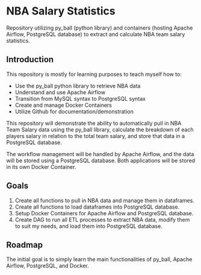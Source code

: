 # NBA Salary Statistics
Repository utilizing py_ball (python library) and containers (hosting Apache Airflow, PostgreSQL database) to extract and calculate NBA team salary statistics.

## Introduction
This repository is mostly for learning purposes to teach myself how to:
- Use the py_ball python library to retrieve NBA data
- Understand and use Apache Airflow
- Transition from MySQL syntax to PostgreSQL syntax
- Create and manage Docker Containers 
- Utilize Github for documentation/demonstration

This repository will demonstrate the ability to automatically pull in NBA Team Salary data using the py_ball library, calculate the breakdown of each players salary in relation to the total team salary, and store that data in a PostgreSQL database.

The workflow management will be handled by Apache Airflow, and the data will be stored using a PostgreSQL database. Both applications will be stored in its own Docker Container.

## Goals
1. Create all functions to pull in NBA data and manage them in dataframes.
2. Create all functions to load dataframes into PostgreSQL database.
3. Setup Docker Containers for Apache Airflow and PostgreSQL database.
4. Create DAG to run all ETL processes to extract NBA data, modify them to suit my needs, and load them into PostgreSQL database.

## Roadmap
The initial goal is to simply learn the main functionalities of py_ball, Apache Airflow, PostgreSQL, and Docker.
